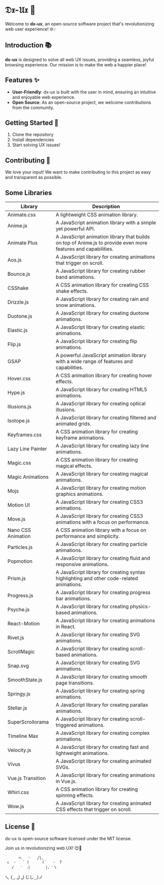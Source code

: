 # 𝔇𝔵-𝔘𝔵 🎉

Welcome to **dx-ux**, an open-source software project that's revolutionizing web user experience! 🌐💡

## Introduction 📚

**dx-ux** is designed to solve all web UX issues, providing a seamless, joyful browsing experience. Our mission is to make the web a happier place!

## Features ✨

- **User-Friendly**: dx-ux is built with the user in mind, ensuring an intuitive and enjoyable web experience.
- **Open Source**: As an open-source project, we welcome contributions from the community.

## Getting Started 🚀

1. Clone the repository
2. Install dependencies
3. Start solving UX issues!

## Contributing 🤝

We love your input! We want to make contributing to this project as easy and transparent as possible.

## Some Libraries 

| Library            | Description                                                                                                   |
|--------------------|---------------------------------------------------------------------------------------------------------------|
| Animate.css        | A lightweight CSS animation library.                                                                          |
| Anime.js           | A JavaScript animation library with a simple yet powerful API.                                                |
| Animate Plus       | A JavaScript animation library that builds on top of Anime.js to provide even more features and capabilities. |
| Aos.js             | A JavaScript library for creating animations that trigger on scroll.                                          |
| Bounce.js          | A JavaScript library for creating rubber band animations.                                                     |
| CSShake            | A CSS animation library for creating CSS shake effects.                                                       |
| Drizzle.js         | A JavaScript library for creating rain and snow animations.                                                   |
| Duotone.js         | A JavaScript library for creating duotone animations.                                                         |
| Elastic.js         | A JavaScript library for creating elastic animations.                                                         |
| Flip.js            | A JavaScript library for creating flip animations.                                                            |
| GSAP               | A powerful JavaScript animation library with a wide range of features and capabilities.                       |
| Hover.css          | A CSS animation library for creating hover effects.                                                           |
| Hype.js            | A JavaScript library for creating HTML5 animations.                                                           |
| Illusions.js       | A JavaScript library for creating optical illusions.                                                          |
| Isotope.js         | A JavaScript library for creating filtered and animated grids.                                                |
| Keyframes.css      | A CSS animation library for creating keyframe animations.                                                     |
| Lazy Line Painter  | A JavaScript library for creating lazy line animations.                                                       |
| Magic.css          | A CSS animation library for creating magical effects.                                                         |
| Magic Animations   | A JavaScript library for creating magical animations.                                                         |
| Mojs               | A JavaScript library for creating motion graphics animations.                                                 |
| Motion UI          | A JavaScript library for creating CSS3 animations.                                                            |
| Move.js            | A JavaScript library for creating CSS3 animations with a focus on performance.                                |
| Nano CSS Animation | A CSS animation library with a focus on performance and simplicity.                                           |
| Particles.js       | A JavaScript library for creating particle animations.                                                        |
| Popmotion          | A JavaScript library for creating fluid and responsive animations.                                            |
| Prism.js           | A JavaScript library for creating syntax highlighting and other code-related animations.                      |
| Progress.js        | A JavaScript library for creating progress bar animations.                                                    |
| Psyche.js          | A JavaScript library for creating physics-based animations.                                                   |
| React-Motion       | A JavaScript library for creating animations in React.                                                        |
| Rivet.js           | A JavaScript library for creating SVG animations.                                                             |
| ScrollMagic        | A JavaScript library for creating scroll-based animations.                                                    |
| Snap.svg           | A JavaScript library for creating SVG animations.                                                             |
| SmoothState.js     | A JavaScript library for creating smooth page transitions.                                                    |
| Springy.js         | A JavaScript library for creating spring animations.                                                          |
| Stellar.js         | A JavaScript library for creating parallax animations.                                                        |
| SuperScrollorama   | A JavaScript library for creating scroll-triggered animations.                                                |
| Timeline Max       | A JavaScript library for creating complex animations.                                                         |
| Velocity.js        | A JavaScript library for creating fast and lightweight animations.                                            |
| Vivus              | A JavaScript library for creating animated SVGs.                                                              |
| Vue.js Transition  | A JavaScript library for creating animations in Vue.js.                                                       |
| Whirl.css          | A CSS animation library for creating spinning effects.                                                        |
| Wow.js             | A JavaScript library for creating animated CSS effects that trigger on scroll.                                |

## License 📄

dx-ux is open-source software licensed under the MIT license.

Join us in revolutionizing web UX! 😊🚀

          へ   ♡   ╱|、
     ૮  -   ՛ )      (`   -  7
       /   ⁻  ៸|       |、⁻〵
 乀 (ˍ, ل ل      じしˍ,)ノ
